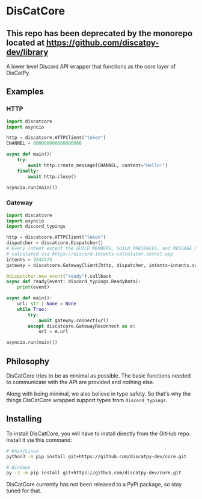 # DisCatCore

## This repo has been deprecated by the monorepo located at https://github.com/discatpy-dev/library

A lower level Discord API wrapper that functions as the core layer of DisCatPy.

## Examples

### HTTP

```python
import discatcore
import asyncio

http = discatcore.HTTPClient("token")
CHANNEL = 000000000000000000

async def main():
    try:
        await http.create_message(CHANNEL, content="Hello!")
    finally:
        await http.close()

asyncio.run(main())
```

### Gateway

```python
import discatcore
import asyncio
import discord_typings

http = discatcore.HTTPClient("token")
dispatcher = discatcore.Dispatcher()
# Every intent except the GUILD_MEMBERS, GUILD_PRESENCES, and MESSAGE_CONTENT intents
# calculated via https://discord-intents-calculator.vercel.app
intents = 3243773
gateway = discatcore.GatewayClient(http, dispatcher, intents=intents.value)

@dispatcher.new_event("ready").callback
async def ready(event: discord_typings.ReadyData):
    print(event)

async def main():
    url: str | None = None
    while True:
        try:
            await gateway.connect(url)
        except discatcore.GatewayReconnect as e:
            url = e.url

asyncio.run(main())
```

## Philosophy

DisCatCore tries to be as minimal as possible. The basic functions needed to communicate with the API are provided and nothing else.

Along with being minimal, we also believe in type safety. So that's why the things DisCatCore wrapped support types from `discord_typings`.

## Installing

To install DisCatCore, you will have to install directly from the GitHub repo. Install it via this command:

```bash
# Unix/Linux
python3 -m pip install git+https://github.com/discatpy-dev/core.git

# Windows
py -3 -m pip install git+https://github.com/discatpy-dev/core.git
```

DisCatCore currently has not been released to a PyPi package, so stay tuned for that.
